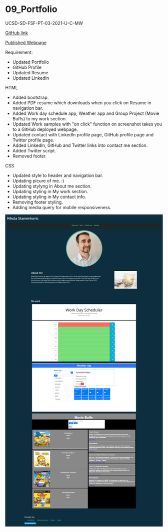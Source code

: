 # 09_Portfolio

UCSD-SD-FSF-PT-03-2021-U-C-MW

[GitHub link](https://github.com/djony88/09_Portfolio)

[Published Webpage](https://djony88.github.io/09_Portfolio/)

Requirement:

* Updated Portfolio
* GitHub Profile
* Updated Resume
* Updated LinkedIn

HTML

* Added bootstrap.
* Added PDF resume which downloads when you click on Resume in navigation bar.
* Added Work day schedule app, Weather app and Group Project (Movie Buffs) to my work section.
* Updated Work samples with "on click" function on screenshot takes you to a GitHub deployed webpage.
* Updated contact with LinkedIn profile page, GitHub profile page and Twitter profile page.
* Added LinkedIn, GitHub and Twitter links into contact me section.
* Added Twitter script.
* Removed footer.

CSS

* Updated style to header and navigation bar.
* Updating picure of me. :) 
* Updating stylyng in About me section.
* Updating styling in My work section.
* Updating styling in My contact info.
* Removing footer styling.
* Adding media query for mobile responsiveness.



![Webpage Preview](./assets/images/screenshot.png)